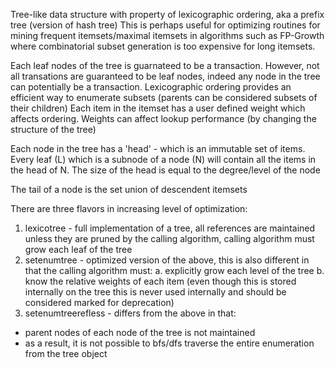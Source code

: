 Tree-like data structure with property of lexicographic ordering, aka a prefix tree (version of hash tree)
This is perhaps useful for optimizing routines for mining frequent itemsets/maximal itemsets in algorithms such as
FP-Growth where combinatorial subset generation is too expensive for long itemsets.

Each leaf nodes of the tree is guarnateed to be a transaction. However, not all transations are guaranteed to be leaf
nodes, indeed any node in the tree can potentially be a transaction. Lexicographic ordering provides an efficient way
to enumerate subsets (parents can be considered subsets of their children) Each item in the itemset has a user defined
weight which affects ordering. Weights can affect lookup performance (by changing the structure of the tree)

Each node in the tree has a 'head' - which is an immutable set of items. Every leaf (L) which is a subnode of a
node (N) will contain all the items in the head of N. The size of the head is equal to the degree/level of the node

The tail of a node is the set union of descendent itemsets

There are three flavors in increasing level of optimization:

1. lexicotree - full implementation of a tree, all references are maintained unless they are pruned by the calling algorithm,
   calling algorithm must grow each leaf of the tree
2. setenumtree - optimized version of the above, this is also different in that the calling algorithm must:
   a. explicitly grow each level of the tree
   b. know the relative weights of each item (even though this is stored internally on the tree this is never used internally and should be considered marked for deprecation)
3. setenumtreerefless - differs from the above in that:
  - parent nodes of each node of the tree is not maintained
  - as a result, it is not possible to bfs/dfs traverse the entire enumeration from the tree object
